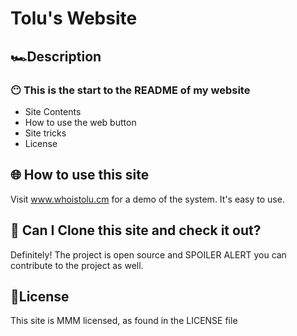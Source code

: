 #  Tolu's Website

##  🏎️Description
### 😶 This is the start to the README of my website
* Site Contents
* How to use the web button
* Site tricks
* License

##  🌐 How to use this site
Visit www.whoistolu.cm for a demo of the system. It's easy to use.

##  👥 Can I Clone this site and check it out?
Definitely! The project is open source and SPOILER ALERT you can contribute to the project as well.

##  📄License
This site is MMM licensed, as found in the LICENSE file
